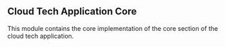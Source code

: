## Cloud Tech Application Core

This module contains the core implementation of the core section of the cloud tech application.